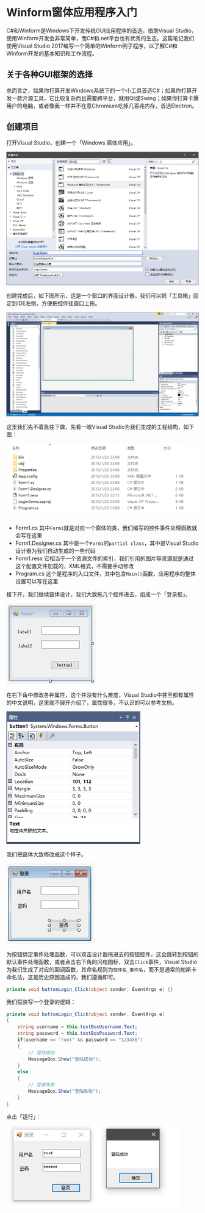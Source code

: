# Winform窗体应用程序入门

C#和Winform是Windows下开发传统GUI应用程序的首选，借助Visual Studio，使用Winform开发会非常简单，而C#和.net平台也有优秀的生态。这篇笔记我们使用Visual Studio 2017编写一个简单的Winform例子程序，以了解C#和Winform开发的基本知识和工作流程。

## 关于各种GUI框架的选择

总而言之，如果你打算开发Windows系统下的一个小工具首选C#；如果你打算开发一款开源工具，它比较复杂而且需要跨平台，就用Qt或Swing；如果你打算卡爆用户的电脑，或者像我一样并不在意Chromium吃掉几百兆内存，首选Electron。

## 创建项目

打开Visual Studio，创建一个「Windows 窗体应用」。

![](res/1.png)

创建完成后，如下图所示，这是一个窗口的界面设计器。我们可以把「工具箱」固定到IDE左侧，方便把控件往窗口上拖。

![](res/2.png)

这里我们先不着急往下做，先看一眼Visual Studio为我们生成的工程结构，如下图：

![](res/3.png)

* Form1.cs 其中`Form1`就是对应一个窗体的类，我们编写的控件事件处理函数就会写在这里
* Form1.Designer.cs 其中是一个`Form1`的`partial class`，其中是Visual Studio设计器为我们自动生成的一些代码
* Form1.resx 它相当于一个资源文件的索引，我们引用的图片等资源就是通过这个配置文件加载的，XML格式，不需要手动修改
* Program.cs 这个是程序的入口文件，其中包含`Main()`函数，应用程序的整体设置可以写在这里

接下开，我们继续窗体设计，我们大致拖几个控件进去，组成一个「登录框」。

![](res/4.png)

在右下角中修改各种属性，这个并没有什么难度，Visual Studio中甚至都有属性的中文说明，这里就不展开介绍了，属性很多，不认识的可以参考文档。

![](res/5.png)

我们把窗体大致修改成这个样子。

![](res/6.png)

为按钮绑定事件处理函数，可以双击设计器拖进去的按钮控件，这会跳转到按钮的默认事件处理函数，或者点击右下角的闪电图标，双击`Click`事件，Visual Studio为我们生成了对应的回调函数，其命名规则为`控件名_事件名`，而不是通常的帕斯卡命名法，这是历史原因造成的，我们遵循即可。

``` csharp
private void buttonLogin_Click(object sender, EventArgs e) {}
```

我们假装写一个登录的逻辑：
```csharp
private void buttonLogin_Click(object sender, EventArgs e)
{
    string username = this.textBoxUsername.Text;
    string password = this.textBoxPassword.Text;
    if(username == "root" && password == "123456")
    {
        // 登陆成功
        MessageBox.Show("登陆成功");
    }
    else
    {
        // 登录失败
        MessageBox.Show("登陆失败");
    }
}
```

点击「运行」：

![](res/8.png)
